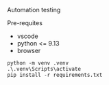 Automation testing

Pre-requites
- vscode
- python <= 9.13
- browser

```
python -m venv .venv
.\.venv\Scripts\activate
pip install -r requirements.txt